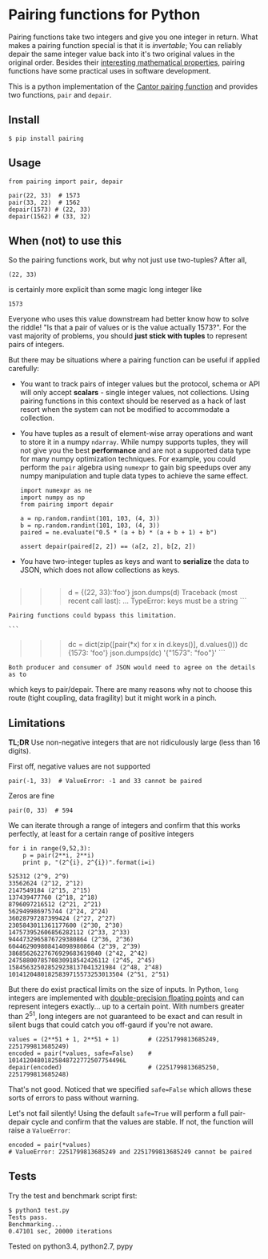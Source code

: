 
# Pairing functions for Python

Pairing functions take two integers and give you one integer in return. What makes a pairing function special is that it is *invertable*; You can
reliably depair the same integer value back into it's two original values in the original order. Besides their [interesting mathematical properties](http://mathworld.wolfram.com/PairingFunction.html), pairing functions have some practical uses in software development.

This is a python implementation of the [Cantor pairing
function](http://en.wikipedia.org/wiki/Pairing_function#Cantor_pairing_function)
 and provides two functions, `pair` and `depair`.

## Install

    $ pip install pairing

## Usage

    from pairing import pair, depair

    pair(22, 33)  # 1573
    pair(33, 22)  # 1562
    depair(1573) # (22, 33)
    depair(1562) # (33, 32)



## When (not) to use this

So the pairing functions work, but why not just use two-tuples? After all,

`(22, 33)`

is certainly more explicit than some magic long integer like

`1573`

Everyone who uses this value downstream had better know how to solve the riddle! "Is that a pair of values or is the value actually 1573?". For the vast majority of problems, you
should **just stick with tuples** to represent pairs of integers.

But there may be situations where a pairing function can be useful if applied
carefully:

* You want to track pairs of integer values but the protocol, schema or API will
only accept **scalars** - single integer values, not collections. Using pairing functions in this
context should be reserved as a hack of last resort when the system can not be
modified to accommodate a collection.

* You have tuples as a result of element-wise array operations and want to store
it in a numpy `ndarray`. While numpy supports tuples, they will not give you the
best **performance** and are not a supported data type for many numpy
optimization techniques. For example, you could perform the `pair` algebra using `numexpr` to gain big speedups over any numpy manipulation and tuple data types to achieve the same effect.

    ```
    import numexpr as ne
    import numpy as np
    from pairing import depair

    a = np.random.randint(101, 103, (4, 3))
    b = np.random.randint(101, 103, (4, 3))
    paired = ne.evaluate("0.5 * (a + b) * (a + b + 1) + b")

    assert depair(paired[2, 2]) == (a[2, 2], b[2, 2])
    ```

* You have two-integer tuples as keys and want to
**serialize** the data to JSON, which does not allow collections as keys.
    ```
>>> d = {(22, 33):'foo'}
>>> json.dumps(d)
Traceback (most recent call last):
...
TypeError: keys must be a string
    ```

    Pairing functions could bypass this limitation.

    ```
>>> dc = dict(zip([pair(*x) for x in d.keys()], d.values()))
>>> dc
{1573: 'foo'}
>>> json.dumps(dc)
'{"1573": "foo"}'
    ```

    Both producer and consumer of JSON would need to agree on the details as to
which keys to pair/depair. There are many reasons why not to choose this route
(tight coupling, data fragility) but it might work in a pinch.


## Limitations

**TL;DR** Use non-negative integers that are not ridiculously large (less than 16 digits).

First off, negative values are not supported

    pair(-1, 33)  # ValueError: -1 and 33 cannot be paired

Zeros are fine

    pair(0, 33)  # 594

We can iterate through a range of integers and confirm that this works perfectly, at least for a certain range of positive integers

    for i in range(9,52,3):
        p = pair(2**i, 2**i)
        print p, "(2^{i}, 2^{i})".format(i=i)

    525312 (2^9, 2^9)
    33562624 (2^12, 2^12)
    2147549184 (2^15, 2^15)
    137439477760 (2^18, 2^18)
    8796097216512 (2^21, 2^21)
    562949986975744 (2^24, 2^24)
    36028797287399424 (2^27, 2^27)
    2305843011361177600 (2^30, 2^30)
    147573952606856282112 (2^33, 2^33)
    9444732965876729380864 (2^36, 2^36)
    604462909808414098980864 (2^39, 2^39)
    38685626227676929683619840 (2^42, 2^42)
    2475880078570830918542426112 (2^45, 2^45)
    158456325028529238137041321984 (2^48, 2^48)
    10141204801825839715573253013504 (2^51, 2^51)


But there do exist practical limits on the size of inputs.
In Python, `long` integers are implemented with <a href="http://en.wikipedia.org/wiki/Double-precision_floating-point_format#IEEE_754_double-precision_binary_floating-point_format:_binary64">double-precision floating points</a> and can represent integers exactly... up to a certain point. With numbers greater than 2<sup>51</sup>, long integers are not guaranteed to be exact and can result in silent bugs that could catch you off-gaurd if you're not aware.


    values = (2**51 + 1, 2**51 + 1)        # (2251799813685249, 2251799813685249)
    encoded = pair(*values, safe=False)    # 10141204801825848722772507754496L
    depair(encoded)                        # (2251799813685250, 2251799813685248)

That's not good. Noticed that we specified `safe=False` which allows these sorts of errors to pass without warning. 

Let's not fail silently! Using the default `safe=True` will perform a full pair-depair cycle and confirm that
the values are stable. If not, the function will raise a `ValueError`:


    encoded = pair(*values)
    # ValueError: 2251799813685249 and 2251799813685249 cannot be paired


## Tests

Try the test and benchmark script first:

    $ python3 test.py
    Tests pass.
    Benchmarking...
    0.47101 sec, 20000 iterations

Tested on python3.4, python2.7, pypy
